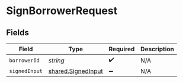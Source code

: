 # SignBorrowerRequest


## Fields

| Field                                                    | Type                                                     | Required                                                 | Description                                              |
| -------------------------------------------------------- | -------------------------------------------------------- | -------------------------------------------------------- | -------------------------------------------------------- |
| `borrowerId`                                             | *string*                                                 | :heavy_check_mark:                                       | N/A                                                      |
| `signedInput`                                            | [shared.SignedInput](../../models/shared/signedinput.md) | :heavy_minus_sign:                                       | N/A                                                      |